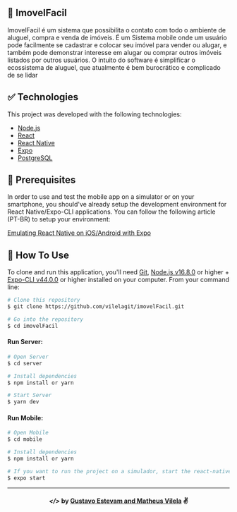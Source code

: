  ## 🚀 ImovelFacil  
 
 ImovelFacil é um sistema que possibilita o contato com todo o ambiente de aluguel, compra e venda de imóveis. É um Sistema mobile onde um usuário pode facilmente se cadastrar e colocar seu imóvel para vender ou alugar, e também pode demonstrar interesse em alugar ou comprar outros imóveis listados por outros usuários. O intuito do software é simplificar o ecossistema de aluguel, que atualmente é bem burocrático e complicado de se lidar

## :white_check_mark: Technologies

This project was developed with the following technologies:

- [Node.js](https://nodejs.org/en/)
- [React](https://reactjs.org)
- [React Native](https://facebook.github.io/react-native/)
- [Expo](https://expo.io/)
- [PostgreSQL](https://www.postgresql.org/)

## :construction: Prerequisites

In order to use and test the mobile app on a simulator or on your smartphone, you should've already setup the development environment for React Native/Expo-CLI applications. You can follow the following article (PT-BR) to setup your environment:

[Emulating React Native on iOS/Android with Expo](https://www.youtube.com/watch?v=eSjFDWYkdxM&vl=pt)
  
##  :checkered_flag: How To Use

To clone and run this application, you'll need [Git](https://git-scm.com), [Node.js v16.8.0][nodejs] or higher + [Expo-CLI v44.0.0][expo] or higher installed on your computer. From your command line:

```bash
# Clone this repository
$ git clone https://github.com/vilelagit/imovelFacil.git

# Go into the repository
$ cd imovelFacil
```
#### Run Server:
```bash
# Open Server
$ cd server

# Install dependencies
$ npm install or yarn

# Start Server
$ yarn dev
```
#### Run Mobile:
```bash
# Open Mobile
$ cd mobile

# Install dependencies
$ npm install or yarn

# If you want to run the project on a simulador, start the react-native server as it is
$ expo start

```
---

<h4 align="center"> <em>&lt;/&gt;</em> by <a href="https://github.com/vilelagit" target="_blank">Gustavo Estevam and Matheus Vilela</a> ✌</h4>

[nodejs]: https://nodejs.org/
[expo]: https://docs.expo.io/
[vc]: https://code.visualstudio.com/
[vceditconfig]: https://marketplace.visualstudio.com/items?itemName=EditorConfig.EditorConfig
[vceslint]: https://marketplace.visualstudio.com/items?itemName=dbaeumer.vscode-eslint

